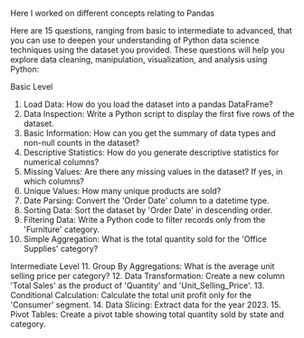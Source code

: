 
Here I worked on different concepts relating to Pandas


Here are 15 questions, ranging from basic to intermediate to advanced, that you can use to deepen your understanding of Python data science techniques using the dataset you provided. These questions will help you explore data cleaning, manipulation, visualization, and analysis using Python:

 Basic Level
1. Load Data: How do you load the dataset into a pandas DataFrame?
2. Data Inspection: Write a Python script to display the first five rows of the dataset.
3. Basic Information: How can you get the summary of data types and non-null counts in the dataset?
4. Descriptive Statistics: How do you generate descriptive statistics for numerical columns?
5. Missing Values: Are there any missing values in the dataset? If yes, in which columns?
6. Unique Values: How many unique products are sold?
7. Date Parsing: Convert the 'Order Date' column to a datetime type.
8. Sorting Data: Sort the dataset by 'Order Date' in descending order.
9. Filtering Data: Write a Python code to filter records only from the 'Furniture' category.
10. Simple Aggregation: What is the total quantity sold for the 'Office Supplies' category?

 Intermediate Level
11. Group By Aggregations: What is the average unit selling price per category?
12. Data Transformation: Create a new column 'Total Sales' as the product of 'Quantity' and 'Unit_Selling_Price'.
13. Conditional Calculation: Calculate the total unit profit only for the 'Consumer' segment.
14. Data Slicing: Extract data for the year 2023.
15. Pivot Tables: Create a pivot table showing total quantity sold by state and category.
